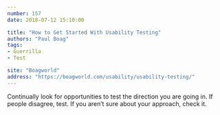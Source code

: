 ```yaml
---
number: 157
date: 2018-07-12 15:10:00

title: "How to Get Started With Usability Testing"
authors: "Paul Boag"
tags:
- Guerrilla
- Test

site: "Boagworld"
address: "https://boagworld.com/usability/usability-testing/"
---
```


Continually look for opportunities to test the direction you are going in. If people disagree, test. If you aren’t sure about your approach, check it.
